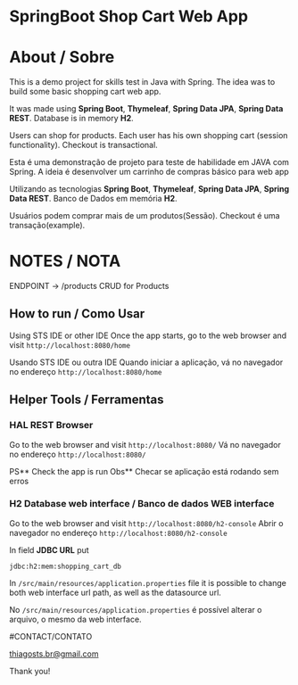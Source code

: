# SpringBoot Shop Cart Web App

# About / Sobre

This is a demo project for skills test in Java with Spring. The idea was to build some basic shopping cart web app.

It was made using **Spring Boot**, **Thymeleaf**, **Spring Data JPA**, **Spring Data REST**. 
Database is in memory **H2**.

Users can shop for products. Each user has his own shopping cart (session functionality).
Checkout is transactional.

Esta é uma demonstração de projeto para teste de habilidade em JAVA com Spring. A ideia é desenvolver um carrinho de compras básico para web app

Utilizando as tecnologias **Spring Boot**, **Thymeleaf**, **Spring Data JPA**, **Spring Data REST**. 
Banco de Dados em memória **H2**.

Usuários podem comprar mais de um produtos(Sessão).
Checkout é uma transação(example).

# NOTES / NOTA

ENDPOINT -> /products
CRUD for Products

## How to run / Como Usar

Using STS IDE  or other IDE
Once the app starts, go to the web browser and visit `http://localhost:8080/home`

Usando STS IDE ou outra IDE
Quando iniciar a aplicação, vá no navegador no endereço `http://localhost:8080/home`

## Helper Tools / Ferramentas

### HAL REST Browser

Go to the web browser and visit `http://localhost:8080/`
Vá no navegador no endereço `http://localhost:8080/`

PS** Check the app is run
Obs** Checar se aplicação está rodando sem erros

### H2 Database web interface / Banco de dados WEB interface

Go to the web browser and visit `http://localhost:8080/h2-console`
Abrir o navegador no endereço `http://localhost:8080/h2-console`

In field **JDBC URL** put 
```
jdbc:h2:mem:shopping_cart_db
```
In `/src/main/resources/application.properties` file it is possible to change both
web interface url path, as well as the datasource url.

No `/src/main/resources/application.properties` é possível alterar o arquivo, o mesmo da web interface.

#CONTACT/CONTATO

thiagosts.br@gmail.com

Thank you!
